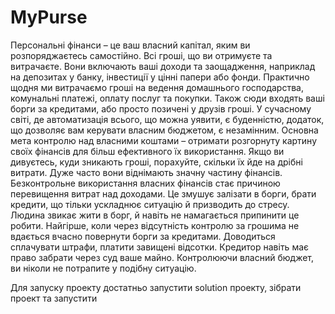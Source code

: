 # MyPurse
Персональні фінанси – це ваш власний капітал, яким ви розпоряджаєтесь самостійно. Всі гроші, що ви отримуєте та витрачаєте. Вони включають ваші доходи та заощадження, наприклад на депозитах у банку, інвестиції у цінні папери або фонди.
Практично щодня ми витрачаємо гроші на ведення домашнього господарства, комунальні платежі, оплату послуг та покупки. Також сюди входять ваші борги за кредитами, або просто позичені у друзів гроші. 
У сучасному світі, де автоматизація всього, що можна уявити, є буденністю, додаток, що дозволяє вам керувати власним бюджетом, є незамінним.
Основна мета контролю над власними коштами – отримати розгорнуту картину своїх фінансів для більш ефективного їх використання. Якщо ви дивуєтесь, куди зникають гроші, порахуйте, скільки їх йде на дрібні витрати. Дуже часто вони віднімають значну частину фінансів.
Безконтрольне використання власних фінансів стає причиною перевищення витрат над доходами. Це змушує залізати в борги, брати кредити, що тільки ускладнює ситуацію й призводить до стресу. Людина звикає жити в борг, й навіть не намагається припинити це робити.
Найгірше, коли через відсутність контролю за грошима не вдається вчасно повернути борги за кредитами. Доводиться сплачувати штрафи, платити завищені відсотки. Кредитор навіть має право забрати через суд ваше майно. Контролюючи власний бюджет, ви ніколи не потрапите у подібну ситуацію.

Для запуску проекту достатньо запустити solution проекту, зібрати проект та запустити

